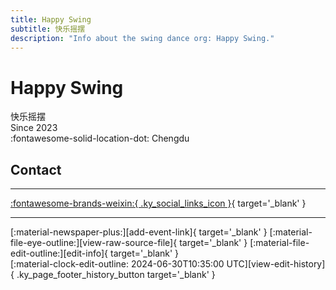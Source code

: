 ```yaml
---
title: Happy Swing
subtitle: 快乐摇摆
description: "Info about the swing dance org: Happy Swing."
---
```


# Happy Swing

快乐摇摆  
Since 2023  
:fontawesome-solid-location-dot: Chengdu  


## Contact


---

 [:fontawesome-brands-weixin:{ .ky_social_links_icon }](# "快乐摇摆"){ target='_blank' }

---

<div class="ky_page_footer" markdown>
<div class="ky_page_footer_trailing" markdown="span">
[:material-newspaper-plus:][add-event-link]{ target='_blank' }
[:material-file-eye-outline:][view-raw-source-file]{ target='_blank' }
[:material-file-edit-outline:][edit-info]{ target='_blank' }
</div>
<div class="ky_page_footer_leading" markdown="span">
[:material-clock-edit-outline: 2024-06-30T10:35:00 UTC][view-edit-history]{ .ky_page_footer_history_button target='_blank' }
</div>
</div>

[add-event-link]: https://github.com/swingdance/events/issues/new?assignees=&labels=add+event&projects=&template=02-add_entity.yml&title=%5Bzh_CN%5D%20Add%20Event%3A%20%3CName%3E&region=zh_CN&province=Sichuan&city=Chengdu&org_id=happy-swing "Add Event"
[view-raw-source-file]: https://github.com/swingdance/orgs/blob/main/zh_CN/happy-swing.json "View Raw Source File"
[edit-info]: https://github.com/swingdance/orgs/issues/new?assignees=&labels=update+org&projects=&template=03-update_entity.yml&title=%5Bzh_CN%5D%20Update%20Org%3A%20Happy%20Swing&region=zh_CN&id=happy-swing&name=Happy%20Swing "Edit Info"

[view-edit-history]: https://github.com/swingdance/orgs/commits/main/zh_CN/happy-swing.json "View Edit History"
